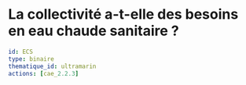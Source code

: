 # La collectivité a-t-elle des besoins en eau chaude sanitaire ?
```yaml
id: ECS
type: binaire
thematique_id: ultramarin
actions: [cae_2.2.3]
```
